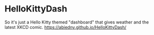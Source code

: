 # HelloKittyDash
So it's just a Hello Kitty themed "dashboard" that gives weather and the latest XKCD comic.
https://abiedny.github.io/HelloKittyDash/
